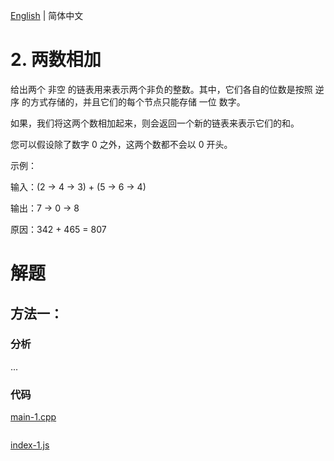 [English](./README.md) | 简体中文

# 2. 两数相加

给出两个 非空 的链表用来表示两个非负的整数。其中，它们各自的位数是按照 逆序 的方式存储的，并且它们的每个节点只能存储 一位 数字。

如果，我们将这两个数相加起来，则会返回一个新的链表来表示它们的和。

您可以假设除了数字 0 之外，这两个数都不会以 0 开头。

示例：

输入：(2 -> 4 -> 3) + (5 -> 6 -> 4)

输出：7 -> 0 -> 8

原因：342 + 465 = 807

# 解题

## 方法一：

### 分析

...

### 代码

[main-1.cpp](./main-1.cpp "main-1.cpp")

```cpp

```

[index-1.js](./index-1.js "index-1.js")

```js

```
